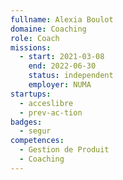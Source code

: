 ```yaml
---
fullname: Alexia Boulot
domaine: Coaching
role: Coach
missions:
  - start: 2021-03-08
    end: 2022-06-30
    status: independent
    employer: NUMA
startups:
  - acceslibre
  - prev-ac-tion
badges:
  - segur
competences:
  - Gestion de Produit
  - Coaching
---
```

